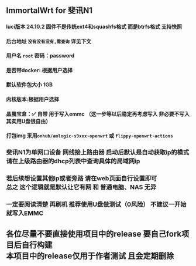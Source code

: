 ## ImmortalWrt for 斐讯N1
#### luci版本 24.10.2 固件不是传统ext4和squashfs格式 而是btrfs格式 支持快照
#### 后台地址 `没有没有没有,需查询` 详见下文
#### 用户名 `root` 密码：password
#### 是否带docker: 根据用户选择
#### 默认软件包大小 1GB
#### 内核版本:根据用户选择
#### 晶晨宝盒：✅ 自带 用于写入emmc （这一步等以后稳定再考虑写入 非必要不写入 其实用U盘很自由）
#### 打包img 采用`onhub/amlogic-s9xxx-openwrt` 或 `flippy-openwrt-actions`


### 斐讯N1为单网口设备 网线接上路由器 启动后默认是自动获取ip的模式<br> 请在上级路由器的dhcp列表中查询具体的局域网ip
### 若后续想设置其他ip或者旁路 请在web页面自行设置即可 <br> 总之 这个逻辑就是默认让它有网 和 普通电脑、NAS 无异
### 一定要阅读清楚 再刷机 推荐使用U盘做测试（0风险） 不建议一开始就写入EMMC
## 各位尽量不要直接使用项目中的release 要自己fork项目后自行构建  <br> 本项目中的release仅用于作者测试 且会定期删除